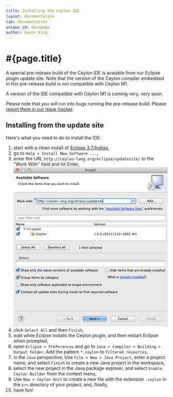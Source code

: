 ```yaml
---
title: Installing the Ceylon IDE
layout: documentation
tab: documentation
unique_id: docspage
author: Gavin King
---
```

# #{page.title}

A special pre-release build of the Ceylon IDE is avaiable from our Eclipse 
plugin update site. Note that the version of the Ceylon compiler embedded
in this pre-release build is *not* compatible with Ceylon M1.

A version of the IDE compatible with Ceylon M1 is coming very, very soon.

Please note that you *will* run into bugs running the pre-release build. Please
[report them in our issue tracker](https://github.com/ceylon/ceylon-ide-eclipse/issues).

## Installing from the update site

Here's what you need to do to install the IDE:

1.  start with a clean install of [Eclipse 3.7/Indigo](http://www.eclipse.org/downloads/),
1.  go to `Help > Install New Software ...`,
1.  enter the URL `http://ceylon-lang.org/eclipse/updatesite/` to the "Work With" 
    field and hit Enter,
    ![eclipseupdatesite](/images/eclipseupdatesite.png "Update Site")
1.  click `Select All` and then `Finish`,
1.  wait while Eclipse installs the Ceylon plugin, and then restart Eclipse 
    when prompted,
1.  open `Eclipse > Preferences` and go to `Java > Compiler > Building > Output folder`. 
    Add the pattern `*.ceylon` to `Filtered resources`,
1.  in the `Java` perspective, Use `File > New > Java Project`, enter a 
    project name, and select `Finish` to create a new Java project in the 
    workspace,
1.  select the new project in the Java package explorer, and select 
   `Enable Ceylon Builder` from the context menu,
1.  Use `New > Ceylon Unit` to create a new file with the extension 
    `.ceylon` in the `src` directory of your project, and, finally,
1. have fun!
